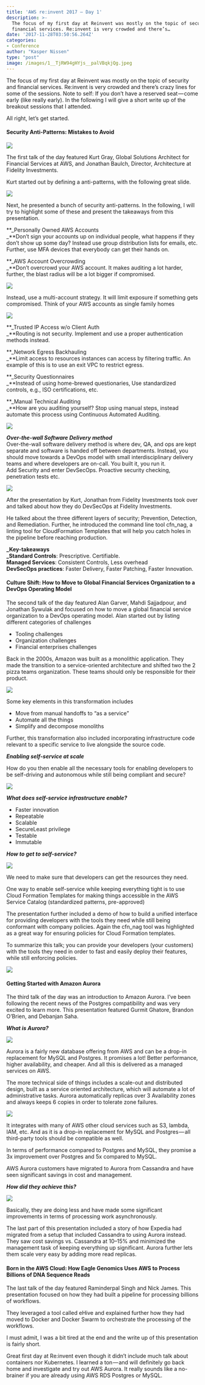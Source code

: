 ```yaml
---
title: 'AWS re:invent 2017 — Day 1'
description: >-
  The focus of my first day at Reinvent was mostly on the topic of security and
  financial services. Re:invent is very crowded and there’s…
date: '2017-11-28T03:50:56.264Z'
categories:
- Conference
author: "Kasper Nissen"
type: "post"
image: /images/1__TjRW94gHYjs__palVBqkjQg.jpeg
---
```


The focus of my first day at Reinvent was mostly on the topic of security and financial services. Re:invent is very crowded and there’s crazy lines for some of the sessions. Note to self: If you don’t have a reserved seat — come early (like really early). In the following I will give a short write up of the breakout sessions that I attended.

All right, let’s get started.

#### Security Anti-Patterns: Mistakes to Avoid

![](/images/1__TjRW94gHYjs__palVBqkjQg.jpeg)

The first talk of the day featured Kurt Gray, Global Solutions Architect for Financial Services at AWS, and Jonathan Baulch, Director, Architecture at Fidelity Investments.

Kurt started out by defining a anti-patterns, with the following great slide.

![](/images/1__m2kcg__p7IScCIdxvrDptnQ.jpeg)

Next, he presented a bunch of security anti-patterns. In the following, I will try to highlight some of these and present the takeaways from this presentation.

**_Personally Owned AWS Accounts  
_**Don’t sign your accounts up on individual people, what happens if they don’t show up some day? Instead use group distribution lists for emails, etc. Further, use MFA devices that everybody can get their hands on.

**_AWS Account Overcrowding  
_**Don’t overcrowd your AWS account. It makes auditing a lot harder, further, the blast radius will be a lot bigger if compromised.

![](/images/1__QcZoBsmZEniiDwqy7GqT9A.jpeg)

Instead, use a multi-account strategy. It will limit exposure if something gets compromised. Think of your AWS accounts as single family homes

![](/images/1__c9rCVwu9T12mkCz6JlF8YQ.jpeg)

**_Trusted IP Access w/o Client Auth  
_**Routing is not security. Implement and use a proper authentication methods instead.

**_Network Egress Backhauling  
_**Limit access to resources instances can access by filtering traffic. An example of this is to use an exit VPC to restrict egress.

**_Security Questionnaires  
_**Instead of using home-brewed questionaries, Use standardized controls, e.g., ISO certifications, etc.

**_Manual Technical Auditing  
_**How are you auditing yourself? Stop using manual steps, instead automate this process using Continuous Automated Auditing.

![](/images/1__qNDNRcQTbUxfPKgqeig6ow.jpeg)

**_Over-the-wall Software Delivery method_**   
Over-the-wall software delivery method is where dev, QA, and ops are kept separate and software is handed off between departments. Instead, you should move towards a DevOps model with small interdisciplinary delivery teams and where developers are on-call. You built it, you run it.  
Add Security and enter DevSecOps. Proactive security checking, penetration tests etc.

![](/images/1__XBpWdEbrn2mqU7bl5mkBfw.jpeg)

After the presentation by Kurt, Jonathan from Fidelity Investments took over and talked about how they do DevSecOps at Fidelity Investments.

He talked about the three different layers of security; Prevention, Detection, and Remediation. Further, he introduced the command line tool cfn\_nag, a linting tool for CloudFormation Templates that will help you catch holes in the pipeline before reaching production.

**_Key-takeaways  
_Standard Controls**: Prescriptive. Certifiable.  
**Managed Services**: Consistent Controls, Less overhead  
**DevSecOps practices**: Faster Delivery, Faster Patching, Faster Innovation.

#### Culture Shift: How to Move to Global Financial Services Organization to a DevOps Operating Model

The second talk of the day featured Alan Garver, Mahdi Sajjadpour, and Jonathan Sywulak and focused on how to move a global financial service organization to a DevOps operating model. Alan started out by listing different categories of challenges

*   Tooling challenges
*   Organization challenges
*   Financial enterprises challenges

Back in the 2000s, Amazon was built as a monolithic application. They made the transition to a service-oriented architecture and shifted two the 2 pizza teams organization. These teams should only be responsible for their product.

![](/images/1__OlyNVAloIUGuQ270Nb8WUQ.jpeg)

Some key elements in this transformation includes

*   Move from manual handoffs to “as a service”
*   Automate all the things
*   Simplify and decompose monoliths

Further, this transformation also included incorporating infrastructure code relevant to a specific service to live alongside the source code.

**_Enabling self-service at scale_**

How do you then enable all the necessary tools for enabling developers to be self-driving and autonomous while still being compliant and secure?

![](/images/1__Z28x5Z8biZiHR2ZcM__KJeg.jpeg)

**_What does self-service infrastructure enable?_**

*   Faster innovation
*   Repeatable
*   Scalable
*   SecureLeast privilege
*   Testable
*   Immutable

**_How to get to self-service?_**

![](/images/1__s__QQIxwA__9B77VwMh__pV8A.jpeg)

We need to make sure that developers can get the resources they need.

One way to enable self-service while keeping everything tight is to use Cloud Formation Templates for making things accessible in the AWS Service Catalog (standardized patterns, pre-approved)

The presentation further included a demo of how to build a unified interface for providing developers with the tools they need while still being conformant with company policies. Again the cfn\_nag tool was highlighted as a great way for ensuring policies for Cloud Formation templates.

To summarize this talk; you can provide your developers (your customers) with the tools they need in order to fast and easily deploy their features, while still enforcing policies.

![](/images/1__wZgF2HSRkdZhjM1wEMb7rg.jpeg)

#### Getting Started with Amazon Aurora

The third talk of the day was an introduction to Amazon Aurora. I’ve been following the recent news of the Postgres compatibility and was very excited to learn more. This presentation featured Gurmit Ghatore, Brandon O’Brien, and Debanjan Saha.

**_What is Aurora?_**

![](/images/1__gB__yxbOGuZfRI15MBO__3Sw.jpeg)

Aurora is a fairly new database offering from AWS and can be a drop-in replacement for MySQL and Postgres. It promises a lot! Better performance, higher availability, and cheaper. And all this is delivered as a managed services on AWS.

The more technical side of things includes a scale-out and distributed design, built as a service oriented architecture, which will automate a lot of administrative tasks. Aurora automatically replicas over 3 Availability zones and always keeps 6 copies in order to tolerate zone failures.

![](/images/1__vGq__14XNWDXx3QyZx35RbQ.jpeg)

It integrates with many of AWS other cloud services such as S3, lambda, IAM, etc. And as it is a drop-in replacement for MySQL and Postgres — all third-party tools should be compatible as well.

In terms of performance compared to Postgres and MySQL, they promise a 3x improvement over Postgres and 5x compared to MySQL.

AWS Aurora customers have migrated to Aurora from Cassandra and have seen significant savings in cost and management.

**_How did they achieve this?_**

![](/images/1__m3kMbVDHLUECu6iYMXV4hg.jpeg)

Basically, they are doing less and have made some significant improvements in terms of processing work asynchronously.

The last part of this presentation included a story of how Expedia had migrated from a setup that included Cassandra to using Aurora instead.   
They saw cost savings vs. Cassandra at 10–15% and minimized the management task of keeping everything up significant. Aurora further lets them scale very easy by adding more read replicas.

#### Born in the AWS Cloud: How Eagle Genomics Uses AWS to Process Billions of DNA Sequence Reads

The last talk of the day featured Raminderpal Singh and Nick James. This presentation focused on how they had built a pipeline for processing billions of workflows.

They leveraged a tool called eHive and explained further how they had moved to Docker and Docker Swarm to orchestrate the processing of the workflows.

I must admit, I was a bit tired at the end and the write up of this presentation is fairly short.

Great first day at Re:invent even though it didn’t include much talk about containers nor Kubernetes. I learned a ton — and will definitely go back home and investigate and try out AWS Aurora. It really sounds like a no-brainer if you are already using AWS RDS Postgres or MySQL.